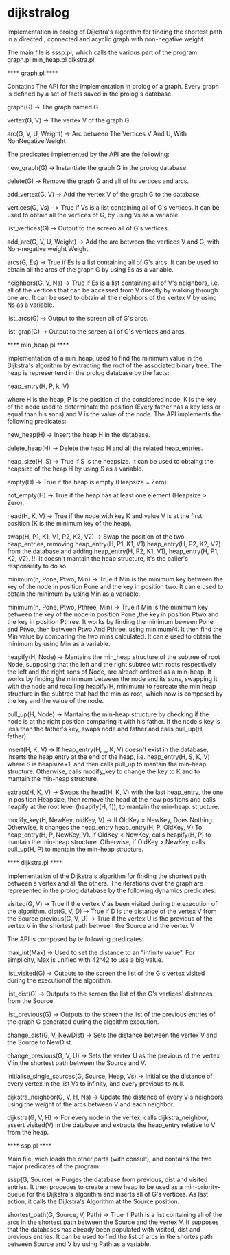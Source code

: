 dijkstralog
===========

Implementation in prolog of Dijkstra's algorithm for finding the shortest path in a directed , connected and acyclic graph with non-negative weight.


The main file is sssp.pl, which calls the various part of the program:
graph.pl
min_heap.pl
dikstra.pl




****  graph.pl  ****

Contatins The API for the implementation in prolog of a graph.
Every graph is defined by a set of facts saved in the prolog's
database:

graph(G) -> The graph named G

vertex(G, V) -> The vertex V of the graph G

arc(G, V, U, Weight) -> Arc between The Vertices V And U, With
			NonNegative Weight


The predicates implemented by the API are the following:

new_graph(G)  ->  Instantiate the graph G in the prolog database.

delete(G)  -> Remove the graph G and all of its vertices and arcs.

add_vertex(G, V)  ->  Add the vertex V of the graph G to the database.

vertices(G, Vs) - > True if Vs is a list containing all of G's vertices.
                    It can be used to obtain all the vertices of G, by
		    using Vs as a variable.

list_vertices(G) -> Output to the screen all of G's vertices.

add_arc(G, V, U, Weight) -> Add the arc between the vertices V and G,
		            with Non-negative weight Weight.

arcs(G, Es) -> True if Es is a list containing all of G's arcs. It can
	       be used to obtain all the arcs of the graph G by
	       using Es as a variable.

neighbors(G, V, Ns) -> True if Es is a list containing all of V's
                       neighbors, i.e. all of the vertices that can be
		       accessed from V directly by walking through one
		       arc. It can be used to obtain all the neighbors
		       of the vertex V by using Ns as a variable.

list_arcs(G) -> Output to the screen all of G's arcs.

list_grap(G)  ->  Output to the screen all of G's vertices and arcs.




****  min_heap.pl  ****

Implementation of a min_heap, used to find the minimum value in the
Dijkstra's algorithm by extracting the root of the associated binary
tree.
The heap is representend in the prolog database by the facts:

heap_entry(H, P, k, V)

where H is the heap, P is the position of the considered node, K is the
key of the node used to determinate the position (Every father has a key
less or equal than his sons) and V is the value of the node.
The  API implements the following predicates:

new_heap(H)  ->  Insert the heap H in the database.

delete_heap(H)  ->  Delete the heap H and all the related heap_entries.

heap_size(H, S) -> True if S is the heapsize. It can be used to obtaing
                   the heapsize of the heap H by using S as a variable.

empty(H) -> True if the heap is empty (Heapsize = Zero).

not_empty(H) -> True if the heap has at least one element
               (Heapsize > Zero).

head(H, K, V) -> True if the node with key K and value V is at the first
                 position (K is the minimum key of the heap).

swap(H, P1, K1, V1, P2, K2, V2) -> Swap the position of the two
                                   heap_entries, removing
                                   heap_entry(H, P1, K1, V1)
                                   heap_entry(H, P2, K2, V2)
                                   from the database
                                   and adding
                                   heap_entry(H, P2, K1, V1),
                                   heap_entry(H, P1, K2, V2).
                                   !!! It doesn't mantain the heap
				   structure, it's the caller's
				   responsiility to do so.

minimum(h, Pone, Ptwo, Min) -> True if Min is the minimum key between
                               the key of the node in position Pone and
			       the key in position two. It can e used to
			       obtain the minimum by using Min as a
			       variable.

minimum(h, Pone, Ptwo, Pthree, Min) -> True if Min is the minimum key
                                       between the key of the node in
				       position Pone ,the key in
				       position Ptwo and the key in
				       position Pthree. It works by
				       finding the minimum beween Pone
				       and Ptwo, then between Ptwo And
				       Pthree, using minimum/4. It then
				       find the Min value by comparing
				       the two mins calculated. It can e
				       used to obtain the minimum by
				       using Min as a variable.

heapify(H, Node) -> Mantains the min_heap structure of the subtree of
                   root Node, supposing that the left and the right
		   subtree with roots respectively the left and the
		   right sons of Node, are alreadt ordered as a
		   min-heap. It works by finding the minimum between the
		   node and its sons, swapping it with the node and
		   recalling heapify(H, minimum) to recreate the min
		   heap structure in the subtree that had the min as
		   root, which now is composed by the key and the value
		   of the node.

pull_up(H, Node) -> Mantains the min-heap structure by checking if the
                    node is at the right position comparing it with his
	            father. If the node's key is less than the father's
		    key, swaps node and father and calls pull_up(H,
		    father).

insert(H, K, V) -> If heap_entry(H, _, K, V) doesn't exist in the
                   database, inserts the heap entry at the end of the
		   heap, i.e. heap_entry(H, S, K, V) where S is
		   heapsize+1, and then calls pull_up to mantain the
		   min-heap structure.
                   Otherwise, calls modify_key to change the key to K
		   and to mantain the min-heap structure.

extract(H, K, V) -> Swaps the head(H, K, V) with the last heap_entry,
                    the one in position Heapsize, then remove the head
		    at the new positions and calls heapify at the root
		    level (heapify(H, 1)), to mantain the min-heap.
		    structure.

modify_key(H, NewKey, oldKey, V) -> If OldKey = NewKey, Does Nothing.
                                    Otherwise, it changes the heap_entry
		                    heap_entry(H, P, OldKey, V)
                                    To
			            heap_entry(H, P, NewKey, V).
                                    If OldKey < NewKey, calls
                                    heapify(H, P)
                                    to mantain the min-heap structure.
                                    Otherwise, if OldKey > NewKey, calls
                                    pull_up(H, P)
                                    to mantain the min-heap structure.




****  dijkstra.pl  ****

Implementation of the Dijkstra's algorithm for finding the shortest path
between a vertex and all the others.
The iterations over the graph are represented in the prolog database by
the following dynamics predicates:

visited(G, V) -> True if the vertex V as been visited during the
                 execution of the algorithm.
dist(G, V, D) -> True if D is the distance of the vertex V from the
                 Source
previous(G, V, U) -> True if the vertex U is the previous of the vertex
                     V in the shortest path between the Source and the
		     vertex V

The API is composed by te following predicates:

max_int(Max) -> Used to set the distance to an "infinity value". For
                simplicity, Max is unified with 42^42 to use a big
		value.

list_visited(G) -> Outputs to the screen the list of the G's vertex
                   visited during the executionof the algorithm.

list_dist(G) -> Outputs to the screen the list of the G's vertices'
                distances from the Source.

list_previous(G) -> Outputs to the screen the list of the previous
                    entries of the graph G generated during the algoithm
	            execution.

change_dist(G, V, NewDist) -> Sets the distance between the vertex V and
                              the Source to NewDist.

change_previous(G, V, U) -> Sets the vertex U as the previous of the
                            vertex V in the shortest path between the
			    Source and V.

initialise_single_sources(G, Source, Heap, Vs) -> Initialise the
                                                  distance of every
						  vertex in the list Vs
						  to infinity, and every
						  previous to null.

dijkstra_neighbor(G, V, H, Ns) -> Update the distance of every
                                  V's neighbors using the weight of the
			          arcs between V and each neighbor.

dijkstra(G, V, H) -> For every node in the vertex, calls
                     dijkstra_neighbor, assert visited(V) in the
		     database and extracts the heap_entry relative to V
		     from the heap.




**** ssp.pl  ****

Main file, wich loads the other parts (with consult), and contains the
two major predicates of the program:

sssp(G, Source) -> Purges the database from previous, dist and visited
                   entries. It then procedes to create a new heap to be
	           used as a min-priority-queue for the Dijkstra's
	           algorithm and inserts all of G's vertices. As
		   last action, it calls the Dijkstra's Algorithm
		   at the Source position.

shortest_path(G, Source, V, Path) -> True if Path is a list containing
                                     all of the arcs in the shortest
				     path between the Source and the
				     vertex V. It supposes that the
				     databases has already been
				     populated with visited, dist and
				     previous entries. It can be used to
				     find the list of arcs in the
				     shortes path between Source and V
				     by using Path as a variable.
